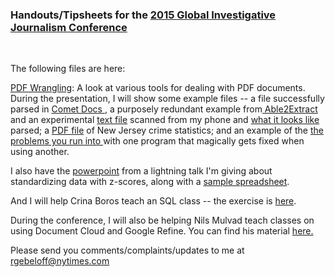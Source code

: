 
<h3>Handouts/Tipsheets for the <a href="http://gijc2015.org/">2015 Global Investigative Journalism Conference</a> </h3><br>

The following files are here:<br>

<a href="https://github.com/gebelo/gijc/blob/master/pdf_wrangling.docx">PDF Wrangling</a>: A look at various tools for dealing with PDF documents. During the presentation, I will show some example files -- a file successfully parsed in <a href="https://github.com/gebelo/gijc/blob/master/njcrimes_cometdocs.xlsx">Comet Docs </a>, a purposely redundant example from<a href="https://github.com/gebelo/gijc/blob/master/njcrimes_able2extract.xlsx"> Able2Extract</a> and an experimental <a href="https://github.com/gebelo/gijc/blob/master/CamScanner_Share_Text.txt"> text file</a> scanned from my phone and <a href="https://github.com/gebelo/gijc/blob/master/camscanner_parsed.xlsx"> what it looks like </a> parsed; a <a href="https://github.com/gebelo/gijc/blob/master/njcrimes.pdf"> PDF file</a> of New Jersey crime statistics; and an example of the <a href="https://github.com/gebelo/gijc/blob/master/cogniview_v_able.xlsx"> the problems you run into </a> with one program that magically gets fixed when using another.<br>

I also have the <a href="https://github.com/gebelo/gijc/blob/master/Z-Scores.ppt"> powerpoint</a> from a lightning talk I'm giving about standardizing data with z-scores, along with a <a href="https://github.com/gebelo/gijc/blob/master/zscores.xlsx"> sample spreadsheet</a>.<br>

And I will help Crina Boros teach an SQL class -- the exercise is <a href="https://github.com/gebelo/gijc/blob/master/Boros%20%26%20Gebeloff_sql.docx">here</a>.<br>

During the conference, I will also be helping Nils Mulvad teach classes on using Document Cloud and Google Refine. You can find his material <a href="http://www.kaasogmulvad.dk/en/2015/09/training-at-global-investigative-journalism-conference-in-lillehammer-2015/"> here.</a> <br>

Please send you comments/complaints/updates to me at rgebeloff@nytimes.com<br>

